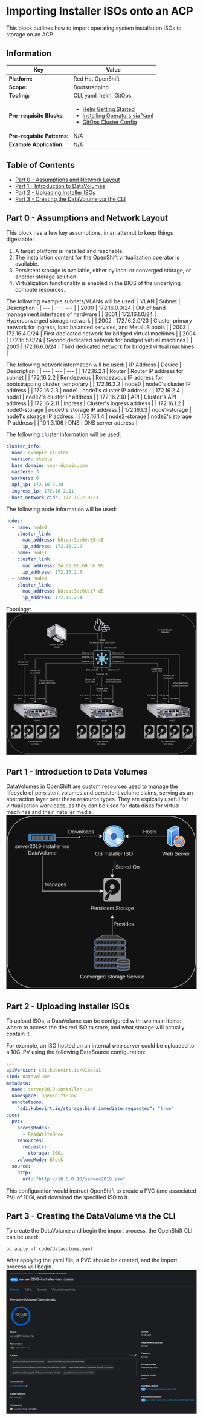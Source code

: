 # Importing Installer ISOs onto an ACP
This block outlines how to import operating system installation ISOs to storage on an ACP.

## Information
| Key | Value |
| --- | ---|
| **Platform:** | Red Hat OpenShift |
| **Scope:** | Bootstrapping |
| **Tooling:** | CLI, yaml, helm, GitOps |
| **Pre-requisite Blocks:** | <ul><li>[Helm Getting Started](../helm-getting-started/README.md)</li><li>[Installing Operators via Yaml](../installing-operators-yaml/README.md)</li><li>[GitOps Cluster Config](../gitops-cluster-config-rbac/README.md)</li></ul> |
| **Pre-requisite Patterns:** | N/A |
| **Example Application**: | N/A |

## Table of Contents
* [Part 0 - Assumptions and Network Layout](#part-0---assumptions-and-network-layout)
* [Part 1 - Introduction to DataVolumes](#part-1---introduction-to-data-volumes)
* [Part 2 - Uploading Installer ISOs](#part-2---uploading-installer-isos)
* [Part 3 - Creating the DataVolume via the CLI](#part-3---creating-the-datavolume-via-the-cli)

## Part 0 - Assumptions and Network Layout
This block has a few key assumptions, in an attempt to keep things digestable:
1. A target platform is installed and reachable.
2. The installation content for the OpenShift virtualization operator is available.
3. Persistent storage is available, either by local or converged storage, or another storage solution.
4. Virtualization functionality is enabled in the BIOS of the underlying compute resources.

The following example subnets/VLANs will be used:
| VLAN | Subnet | Description |
| --- | ---| --- |
| 2000 | 172.16.0.0/24 | Out of band management interfaces of hardware |
| 2001 | 172.16.1.0/24 | Hyperconverged storage network |
| 2002 | 172.16.2.0/23 | Cluster primary network for ingress, load balanced services, and MetalLB pools |
| 2003 | 172.16.4.0/24 | First dedicated network for bridged virtual machines |
| 2004 | 172.16.5.0/24 | Second dedicated network for bridged virtual machines |
| 2005 | 172.16.6.0/24 | Third dedicated network for bridged virtual machines |

The following network information will be used:
| IP Address | Device | Description |
| --- | --- | --- |
| 172.16.2.1 | Router | Router IP address for subnet |
| 172.16.2.2 | Rendezvous | Rendezvous IP address for bootstrapping cluster, temporary |
| 172.16.2.2 | node0 | node0's cluster IP address |
| 172.16.2.3 | node1 | node1's cluster IP address |
| 172.16.2.4 | node1 | node2's cluster IP address |
| 172.16.2.10 | API | Cluster's API address |
| 172.16.2.11 | Ingress | Cluster's ingress address |
| 172.16.1.2 | node0-storage | node0's storage IP address |
| 172.16.1.3 | node1-storage | node1's storage IP address |
| 172.16.1.4 | node2-storage | node2's storage IP address |
| 10.1.3.106 | DNS | DNS server address |

The following cluster information will be used:
```yaml
cluster_info:
  name: example-cluster
  version: stable
  base_domain: your-domain.com
  masters: 3
  workers: 0
  api_ip: 172.16.2.10
  ingress_ip: 172.16.2.11
  host_network_cidr: 172.16.2.0/23
```

The following node information will be used:
```yaml
nodes:
  - name: node0
    cluster_link:
      mac_address: b8:ca:3a:6e:69:40
      ip_address: 172.16.2.2
  - name: node1
    cluster_link:
      mac_address: 24:6e:96:69:56:90
      ip_address: 172.16.2.3
  - name: node2
    cluster_link:
      mac_address: b8:ca:3a:6e:17:d8
      ip_address: 172.16.2.4
```

Topology:
![Topology](./.images/topology.png)

## Part 1 - Introduction to Data Volumes
DataVolumes in OpenShift are custom resources used to manage the lifecycle of persistent volumes and persistent volume claims, serving as an abstraction layer over these resource types. They are espically useful for virtualization workloads, as they can be used for data disks for virtual machines and their installer media.
![Example DataVolume](./.images/example-datavolume.png)

## Part 2 - Uploading Installer ISOs
To upload ISOs, a DataVolume can be configured with two main items: where to access the desired ISO to store, and what storage will actually contain it.

For example, an ISO hosted on an internal web server could be uploaded to a 10Gi PV using the following DataSource configuration:

```yaml
---
apiVersion: cdi.kubevirt.io/v1beta1
kind: DataVolume
metadata:
  name: server2019-installer-iso
  namespace: openshift-cnv
  annotations:
    "cdi.kubevirt.io/storage.bind.immediate.requested": "true"
spec:
  pvc:
    accessModes:
      - ReadWriteOnce
    resources:
      requests:
        storage: 10Gi
    volumeMode: Block
  source:
    http:
      url: "http://10.0.0.10/server2019.iso"
```

This configuration would instruct OpenShift to create a PVC (and associated PV) of 10Gi, and download the specified ISO to it.

## Part 3 - Creating the DataVolume via the CLI
To create the DataVolume and begin the import process, the OpenShift CLI can be used:
```
oc apply -f code/datavolume.yaml
```

After applying the yaml file, a PVC should be created, and the import process will begin.
![PVC for DV](./.images/pvc-for-dv.png)
